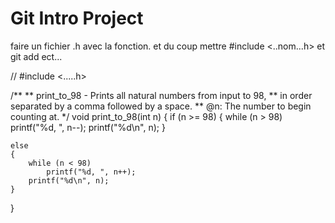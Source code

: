 # Git Intro Project

faire un fichier .h avec la fonction.
et du coup mettre #include <..nom...h>
et git add ect...

// #include <.....h>

/**
 ** print_to_98 - Prints all natural numbers from input to 98,
 **               in order separated by a comma followed by a space.
 ** @n: The number to begin counting at.
 */
void print_to_98(int n)
{
	if (n >= 98)
	{
		while (n > 98)
			printf("%d, ", n--);
		printf("%d\n", n);
	}

	else
	{
		while (n < 98)
			printf("%d, ", n++);
		printf("%d\n", n);
	}
}
